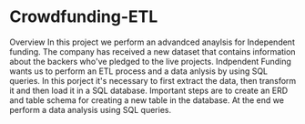 # Crowdfunding-ETL

Overview
In this project we perform an advandced anaylsis for Independent funding. The company has received a new dataset that contains information about the backers who've pledged to the live projects. Indpendent Funding wants us to perform an ETL process and a data anlysis by using SQL queries. In this porject it's necessary to first extract the data, then transform it and then load it in a SQL database. Important steps are to create an ERD and table schema for creating a new table in the database. At the end we perform a data analysis using SQL queries.
